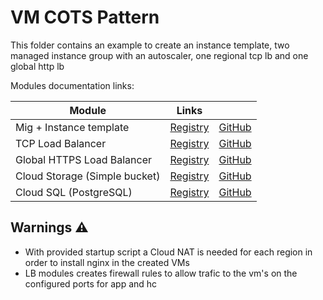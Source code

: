 # VM COTS Pattern

This folder contains an example to create an instance template, two managed instance group with an autoscaler, one regional tcp lb and one global http lb

Modules documentation links:

| Module | Links ||
| --- | --- | --- |
| Mig + Instance template | [Registry](https://registry.terraform.io/modules/terraform-google-modules/vm/google/latest) |[GitHub](https://github.com/terraform-google-modules/terraform-google-vm) |
| TCP Load Balancer | [Registry](https://registry.terraform.io/modules/GoogleCloudPlatform/lb/google/latest) |[GitHub](https://github.com/terraform-google-modules/terraform-google-lb) |
| Global HTTPS Load Balancer | [Registry](https://registry.terraform.io/modules/GoogleCloudPlatform/lb-http/google/latest) | [GitHub](https://github.com/terraform-google-modules/terraform-google-lb-http) |
| Cloud Storage (Simple bucket) | [Registry](https://registry.terraform.io/modules/terraform-google-modules/cloud-storage/google/latest/submodules/simple_bucket) | [GitHub](https://github.com/terraform-google-modules/terraform-google-cloud-storage/tree/v3.0.0/modules/simple_bucket) |
| Cloud SQL (PostgreSQL) | [Registry](https://registry.terraform.io/modules/GoogleCloudPlatform/sql-db/google/latest/submodules/postgresql) | [GitHub](https://github.com/terraform-google-modules/terraform-google-sql-db/tree/master/modules/postgresql) |

## Warnings :warning:

- With provided startup script a Cloud NAT is needed for each region in order to install nginx in the created VMs
- LB modules creates firewall rules to allow trafic to the vm's on the configured ports for app and hc
